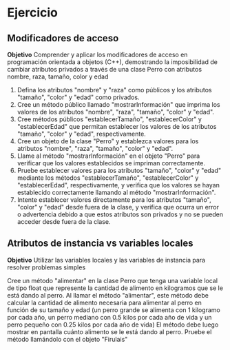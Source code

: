 # Ejercicio

## Modificadores de acceso
**Objetivo**
Comprender y aplicar los modificadores de acceso en programación orientada a objetos (C++), demostrando la imposibilidad de cambiar atributos privados a través de una clase Perro con atributos nombre, raza, tamaño, color y edad

1. Defina los atributos "nombre" y "raza" como públicos y los atributos "tamaño", "color" y "edad" como privados.
2. Cree un método público llamado "mostrarInformación" que imprima los valores de los atributos "nombre", "raza", "tamaño", "color" y "edad".
3. Cree métodos públicos "establecerTamaño", "establecerColor" y "establecerEdad" que permitan establecer los valores de los atributos "tamaño", "color" y "edad", respectivamente.
4. Cree un objeto de la clase "Perro" y establezca valores para los atributos "nombre", "raza", "tamaño", "color" y "edad".
5. Llame al método "mostrarInformación" en el objeto "Perro" para verificar que los valores establecidos se impriman correctamente.
6. Pruebe establecer valores para los atributos "tamaño", "color" y "edad" mediante los métodos "establecerTamaño", "establecerColor" y "establecerEdad", respectivamente, y verifica que los valores se hayan establecido correctamente llamando al método "mostrarInformación".
7. Intente establecer valores directamente para los atributos "tamaño", "color" y "edad" desde fuera de la clase, y verifica que ocurra un error o advertencia debido a que estos atributos son privados y no se pueden acceder desde fuera de la clase.

##  Atributos de instancia vs variables locales
**Objetivo**
Utilizar las variables locales y las variables de instancia para resolver problemas simples

Cree un método "alimentar" en la clase Perro que tenga una variable local de tipo float que represente la cantidad de alimento en kilogramos que se le está dando al perro.
Al llamar el método "alimentar", este método debe calcular la cantidad de alimento necesaria para alimentar al perro en función de su tamaño y edad 
(un perro grande se alimenta con 1 kilogramo por cada año, un perro mediano con 0.5 kilos por cada año de vida y un perro pequeño con 0.25 kilos por cada año de vida) 
El método debe luego mostrar en pantalla cuánto alimento se le está dando al perro.
Pruebe el método llamándolo con el objeto "Firulais"

